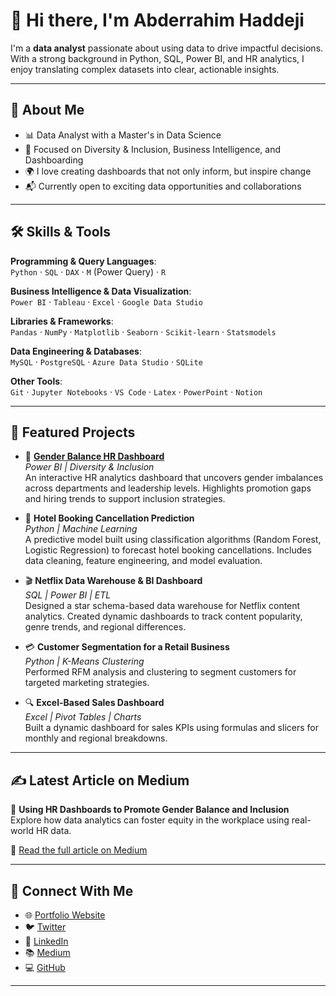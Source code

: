 # 👋 Hi there, I'm Abderrahim Haddeji

I'm a **data analyst** passionate about using data to drive impactful decisions. With a strong background in Python, SQL, Power BI, and HR analytics, I enjoy translating complex datasets into clear, actionable insights.

---

## 💼 About Me

- 📊 Data Analyst with a Master's in Data Science  
- 🧠 Focused on Diversity & Inclusion, Business Intelligence, and Dashboarding  
- 🌍 I love creating dashboards that not only inform, but inspire change  
- 📬 Currently open to exciting data opportunities and collaborations

---

## 🛠️ Skills & Tools

**Programming & Query Languages**:  
`Python` · `SQL` · `DAX` · `M` (Power Query) · `R`

**Business Intelligence & Data Visualization**:  
`Power BI` · `Tableau` · `Excel` · `Google Data Studio`

**Libraries & Frameworks**:  
`Pandas` · `NumPy` · `Matplotlib` · `Seaborn` · `Scikit-learn` · `Statsmodels`

**Data Engineering & Databases**:  
`MySQL` · `PostgreSQL` · `Azure Data Studio` · `SQLite`

**Other Tools**:  
`Git` · `Jupyter Notebooks` · `VS Code` · `Latex` · `PowerPoint` · `Notion`

---

## 📌 Featured Projects

- 🎯 **[Gender Balance HR Dashboard](https://medium.com/@haddeji.abderrahim/using-hr-dashboards-to-promote-gender-balance-and-inclusion-in-the-workplace-a-data-driven-be9990b59814)**  
  *Power BI | Diversity & Inclusion*  
  An interactive HR analytics dashboard that uncovers gender imbalances across departments and leadership levels. Highlights promotion gaps and hiring trends to support inclusion strategies.

- 🧠 **Hotel Booking Cancellation Prediction**  
  *Python | Machine Learning*  
  A predictive model built using classification algorithms (Random Forest, Logistic Regression) to forecast hotel booking cancellations. Includes data cleaning, feature engineering, and model evaluation.

- 🎬 **Netflix Data Warehouse & BI Dashboard**  
  *SQL | Power BI | ETL*  
  Designed a star schema-based data warehouse for Netflix content analytics. Created dynamic dashboards to track content popularity, genre trends, and regional differences.

- 💳 **Customer Segmentation for a Retail Business**  
  *Python | K-Means Clustering*  
  Performed RFM analysis and clustering to segment customers for targeted marketing strategies.

- 🔍 **Excel-Based Sales Dashboard**  
  *Excel | Pivot Tables | Charts*  
  Built a dynamic dashboard for sales KPIs using formulas and slicers for monthly and regional breakdowns.

---


## ✍️ Latest Article on Medium

📘 **Using HR Dashboards to Promote Gender Balance and Inclusion**  
Explore how data analytics can foster equity in the workplace using real-world HR data.

🔗 [Read the full article on Medium](https://medium.com/@haddeji.abderrahim/using-hr-dashboards-to-promote-gender-balance-and-inclusion-in-the-workplace-a-data-driven-be9990b59814)

---

## 🔗 Connect With Me

- 🌐 [Portfolio Website](https://portfolio-abderrahim.netlify.app/)
- 🐦 [Twitter](https://twitter.com/your-handle)
- 💼 [LinkedIn]([www.linkedin.com/in/haddaji-abderrahim](https://www.linkedin.com/in/haddaji-abderrahim/))
- 📚 [Medium](https://medium.com/@haddeji.abderrahim)
- 💻 [GitHub](https://github.com/haddeji-abderrahim)

---

<!-- Optional GitHub Stats (if you'd like) -->
<!-- 
![GitHub Stats](https://github-readme-stats.vercel.app/api?username=haddeji-abderrahim&show_icons=true&theme=radical)
-->

